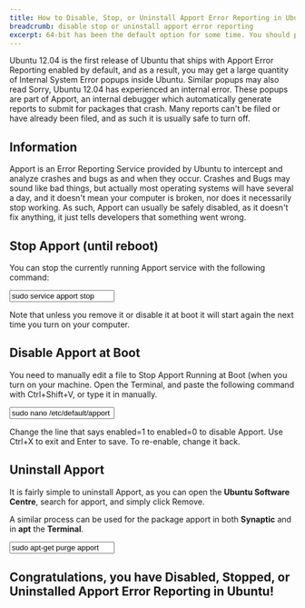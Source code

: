 ```yaml
---
title: How to Disable, Stop, or Uninstall Apport Error Reporting in Ubuntu
breadcrumb: disable stop or uninstall apport error reporting
excerpt: 64-bit has been the default option for some time. You should probably use that.
---
```


Ubuntu 12.04 is the first release of Ubuntu that ships with Apport Error Reporting enabled by default, and as a result, you may get a large quantity of <span class="box">Internal System Error</span> popups inside Ubuntu. Similar popups may also read <span class="box">Sorry, Ubuntu 12.04 has experienced an internal error.</span> These popups are part of Apport, an internal debugger which automatically generate reports to submit for packages that crash. Many reports can't be filed or have already been filed, and as such it is usually safe to turn off.

## Information

Apport is an Error Reporting Service provided by Ubuntu to intercept and analyze crashes and bugs as and when they occur. Crashes and Bugs may sound like bad things, but actually most operating systems will have several a day, and it doesn't mean your computer is broken, nor does it necessarily stop working. As such, Apport can usually be safely disabled, as it doesn't fix anything, it just tells developers that something went wrong.

## Stop Apport (until reboot)

You can stop the currently running Apport service with the following command:

<input type="text" class="code" value="sudo service apport stop">

Note that unless you remove it or disable it at boot it will start again the next time you turn on your computer.

## Disable Apport at Boot

You need to manually edit a file to Stop Apport Running at Boot (when you turn on your machine. Open the Terminal, and paste the following command with <span class="box">Ctrl</span>+<span class="box">Shift</span>+<span class="box">V</span>, or type it in manually.

<input type="text" class="code" value="sudo nano /etc/default/apport">

Change the line that says <span class="box">enabled=1</span> to <span class="box">enabled=0</span> to disable Apport. Use <span class="box">Ctrl</span>+<span class="box">X</span> to exit and <span class="box">Enter</span> to save. To re-enable, change it back.

## Uninstall Apport

It is fairly simple to uninstall Apport, as you can open the **Ubuntu Software Centre**, search for <span class="box">apport</span>, and simply click <span class="box">Remove</span>.

A similar process can be used for the package <span class="box">apport</span> in both **Synaptic** and in **apt** the **Terminal**.

<input type="text" class="code" value="sudo apt-get purge apport">

## Congratulations, you have Disabled, Stopped, or Uninstalled Apport Error Reporting in Ubuntu!
